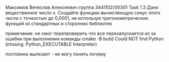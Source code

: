 Максимов Вячеслав Алексеевич
группа 3441102/00301
Task 1.3
Дано вещественное число x. Создайте функцию вычисляющую синус этого числа с точностью до 0,0001, не используя тригонометрических функций из стандартных и сторонних библиотек

примечание:
не смог перепроверить что все перезапускается из за ошибки при выполнении команды cmake -B build
Could NOT find Python (missing: Python_EXECUTABLE Interpreter)

постоянно вылезает - не могу понять почему
